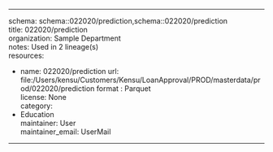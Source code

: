 


---  
schema: schema::022020/prediction,schema::022020/prediction  
title: 022020/prediction  
organization: Sample Department  
notes: Used in 2 lineage(s)  
resources:  
  - name: 022020/prediction 
    url: file:/Users/kensu/Customers/Kensu/LoanApproval/PROD/masterdata/prod/022020/prediction 
    format : Parquet  
license: None  
category:
  - Education  
maintainer: User  
maintainer_email: UserMail  
---